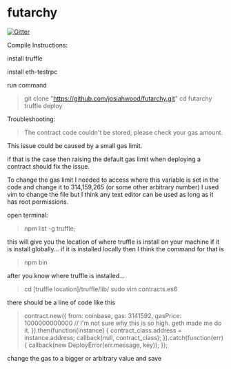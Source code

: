 # futarchy

[![Gitter](https://badges.gitter.im/Join%20Chat.svg)](https://gitter.im/josiahwood/futarchy?utm_source=badge&utm_medium=badge&utm_campaign=pr-badge&utm_content=badge)

Compile Instructions:

<p>install truffle
<p>install eth-testrpc

run command
> git clone "https://github.com/josiahwood/futarchy.git"
>cd futarchy
>truffle deploy

Troubleshooting:

> The contract code couldn't be stored, please check your gas amount.

  This issue could be caused by a small gas limit.

  if that is the case then raising the default gas limit when deploying a contract should fix the issue.

  To change the gas limit I needed to access where this variable is set in the code and change it to 314,159,265 (or some other arbitrary number)
  I used vim to change the file but I think any text editor can be used as long as it has root permissions.


open terminal:
> npm list -g truffle;

this will give you the location of where truffle is install on your machine if it is install globally...
if it is installed locally then I think the command for that is
>npm bin

after you know where truffle is installed...

>cd [truffle location]/truffle/lib/
>sudo vim contracts.es6

there should be a line of code like this
>contract.new({
>            from: coinbase,
>            gas: 3141592,
>            gasPrice: 1000000000000 // I'm not sure why this is so high. geth made me do it.
>          }).then(function(instance) {
>            contract_class.address = instance.address;
>            callback(null, contract_class);
>          }).catch(function(err) {
>            callback(new DeployError(err.message, key));
>          });

change the gas to a bigger or arbitrary value and save
